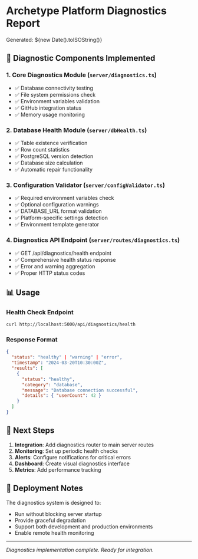 # Archetype Platform Diagnostics Report

Generated: ${new Date().toISOString()}

## 🏥 Diagnostic Components Implemented

### 1. Core Diagnostics Module (`server/diagnostics.ts`)
- ✅ Database connectivity testing
- ✅ File system permissions check
- ✅ Environment variables validation
- ✅ GitHub integration status
- ✅ Memory usage monitoring

### 2. Database Health Module (`server/dbHealth.ts`)
- ✅ Table existence verification
- ✅ Row count statistics
- ✅ PostgreSQL version detection
- ✅ Database size calculation
- ✅ Automatic repair functionality

### 3. Configuration Validator (`server/configValidator.ts`)
- ✅ Required environment variables check
- ✅ Optional configuration warnings
- ✅ DATABASE_URL format validation
- ✅ Platform-specific settings detection
- ✅ Environment template generator

### 4. Diagnostics API Endpoint (`server/routes/diagnostics.ts`)
- ✅ GET /api/diagnostics/health endpoint
- ✅ Comprehensive health status response
- ✅ Error and warning aggregation
- ✅ Proper HTTP status codes

## 📊 Usage

### Health Check Endpoint
```bash
curl http://localhost:5000/api/diagnostics/health
```

### Response Format
```json
{
  "status": "healthy" | "warning" | "error",
  "timestamp": "2024-03-20T10:30:00Z",
  "results": [
    {
      "status": "healthy",
      "category": "database",
      "message": "Database connection successful",
      "details": { "userCount": 42 }
    }
  ]
}
```

## 🔧 Next Steps

1. **Integration**: Add diagnostics router to main server routes
2. **Monitoring**: Set up periodic health checks
3. **Alerts**: Configure notifications for critical errors
4. **Dashboard**: Create visual diagnostics interface
5. **Metrics**: Add performance tracking

## 🚀 Deployment Notes

The diagnostics system is designed to:
- Run without blocking server startup
- Provide graceful degradation
- Support both development and production environments
- Enable remote health monitoring

---

*Diagnostics implementation complete. Ready for integration.*